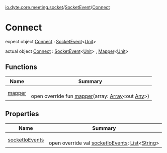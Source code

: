 [io.dyte.core.meeting.socket](../../index.md)/[SocketEvent](../index.md)/[Connect](index.md)

# Connect


expect object [Connect](index.md) : [SocketEvent](../index.md)&lt;[Unit](https://kotlinlang.org/api/latest/jvm/stdlib/kotlin/-unit/index.html)&gt;


actual object [Connect](index.md) : [SocketEvent](../index.md)&lt;[Unit](https://kotlinlang.org/api/latest/jvm/stdlib/kotlin/-unit/index.html)&gt; , [Mapper](../../-mapper/index.md)&lt;[Unit](https://kotlinlang.org/api/latest/jvm/stdlib/kotlin/-unit/index.html)&gt;

## Functions

| Name | Summary |
|---|---|
| [mapper](../../-mapper/mapper.md) | <br/>open override fun [mapper](../../-mapper/mapper.md)(array: [Array](https://kotlinlang.org/api/latest/jvm/stdlib/kotlin/-array/index.html)&lt;out [Any](https://kotlinlang.org/api/latest/jvm/stdlib/kotlin/-any/index.html)&gt;) |

## Properties

| Name | Summary |
|---|---|
| [socketIoEvents](socket-io-events.md) | <br/>open override val [socketIoEvents](socket-io-events.md): [List](https://kotlinlang.org/api/latest/jvm/stdlib/kotlin.collections/-list/index.html)&lt;[String](https://kotlinlang.org/api/latest/jvm/stdlib/kotlin/-string/index.html)&gt; |
